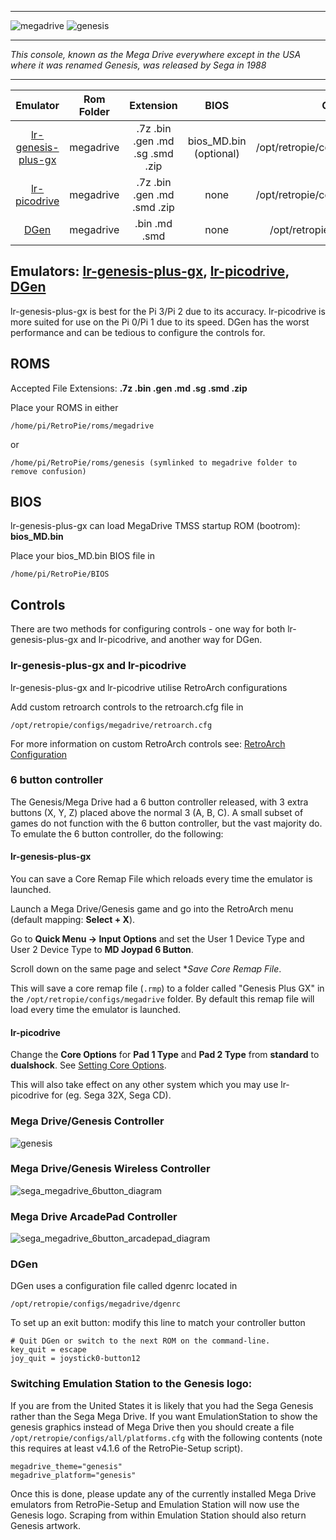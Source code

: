 ***
![megadrive](https://cloud.githubusercontent.com/assets/10035308/12213157/e8e39520-b630-11e5-8d3a-543bf24b1052.png)
![genesis](https://cloud.githubusercontent.com/assets/10035308/12213160/ee91d720-b630-11e5-8d66-46fc0eae4b84.png)
***
_This console, known as the Mega Drive everywhere except in the USA where it was renamed Genesis, was released by Sega in 1988_
***

| Emulator | Rom Folder | Extension | BIOS |  Controller Config |
| :---: | :---: | :---: | :---: | :---: |
| [lr-genesis-plus-gx](https://github.com/libretro/Genesis-Plus-GX) | megadrive  | .7z .bin .gen .md .sg .smd .zip | bios_MD.bin (optional)| /opt/retropie/configs/megadrive/retroarch.cfg |
| [lr-picodrive](https://github.com/libretro/picodrive) | megadrive  | .7z .bin .gen .md .smd .zip | none | /opt/retropie/configs/megadrive/retroarch.cfg |
| [DGen](http://dgen.sourceforge.net/) | megadrive | .bin .md .smd | none | /opt/retropie/configs/megadrive/dgenrc |

## Emulators: [lr-genesis-plus-gx](https://github.com/libretro/Genesis-Plus-GX), [lr-picodrive](https://github.com/libretro/picodrive), [DGen](http://dgen.sourceforge.net/)
lr-genesis-plus-gx is best for the Pi 3/Pi 2 due to its accuracy. lr-picodrive is more suited for use on the Pi 0/Pi 1 due to its speed. DGen has the worst performance and can be tedious to configure the controls for.
## ROMS
Accepted File Extensions: **.7z .bin .gen .md .sg .smd .zip**

Place your ROMS in either
```
/home/pi/RetroPie/roms/megadrive
```
or
```
/home/pi/RetroPie/roms/genesis (symlinked to megadrive folder to remove confusion)
```
## BIOS

lr-genesis-plus-gx can load MegaDrive TMSS startup ROM (bootrom): **bios_MD.bin**

Place your bios_MD.bin BIOS file in
```
/home/pi/RetroPie/BIOS
```
## Controls

There are two methods for configuring controls - one way for both lr-genesis-plus-gx and lr-picodrive, and another way for DGen.

### lr-genesis-plus-gx and lr-picodrive

lr-genesis-plus-gx and lr-picodrive utilise RetroArch configurations

Add custom retroarch controls to the retroarch.cfg file in

```
/opt/retropie/configs/megadrive/retroarch.cfg
```
For more information on custom RetroArch controls see: [RetroArch Configuration](RetroArch-Configuration)

### 6 button controller

The Genesis/Mega Drive had a 6 button controller released, with 3 extra buttons (X, Y, Z) placed above the normal 3 (A, B, C). A small subset of games do not function with the 6 button controller, but the vast majority do. To emulate the 6 button controller, do the following:

#### lr-genesis-plus-gx

You can save a Core Remap File which reloads every time the emulator is launched.

Launch a Mega Drive/Genesis game and go into the RetroArch menu (default mapping: **Select + X**).

Go to **Quick Menu -> Input Options** and set the User 1 Device Type and User 2 Device Type to **MD Joypad 6 Button**.

Scroll down on the same page and select **Save Core Remap File*.

This will save a core remap file (`.rmp`) to a folder called "Genesis Plus GX" in the `/opt/retropie/configs/megadrive` folder. By default this remap file will load every time the emulator is launched.

#### lr-picodrive

Change the **Core Options** for **Pad 1 Type** and **Pad 2 Type** from **standard** to **dualshock**. See [Setting Core Options](RetroArch-Core-Options#setting-core-options).

This will also take effect on any other system which you may use lr-picodrive for (eg. Sega 32X, Sega CD).

### Mega Drive/Genesis Controller

![genesis](https://cloud.githubusercontent.com/assets/10035308/7336303/aec335e0-ebb4-11e4-93b3-26037dd26ffb.png)

### Mega Drive/Genesis Wireless Controller

![sega_megadrive_6button_diagram](https://cloud.githubusercontent.com/assets/10035308/16599642/7f43e53a-42c0-11e6-9152-c33099878ccc.png)

### Mega Drive ArcadePad Controller

![sega_megadrive_6button_arcadepad_diagram](https://cloud.githubusercontent.com/assets/10035308/16599641/7f43ae62-42c0-11e6-924a-50ca4e44f401.png)

### DGen

DGen uses a configuration file called dgenrc located in
```
/opt/retropie/configs/megadrive/dgenrc
```

To set up an exit button:
modify this line to match your controller button
```shell
# Quit DGen or switch to the next ROM on the command-line.
key_quit = escape
joy_quit = joystick0-button12
```

### Switching Emulation Station to the Genesis logo:

If you are from the United States it is likely that you had the Sega Genesis rather than the Sega Mega Drive. If you want EmulationStation to show the genesis graphics instead of Mega Drive then you should create a file `/opt/retropie/configs/all/platforms.cfg` with the following contents (note this requires at least v4.1.6 of the RetroPie-Setup script).

```
megadrive_theme="genesis"
megadrive_platform="genesis"
```

Once this is done, please update any of the currently installed Mega Drive emulators from RetroPie-Setup and Emulation Station will now use the Genesis logo. Scraping from within Emulation Station should also return Genesis artwork.